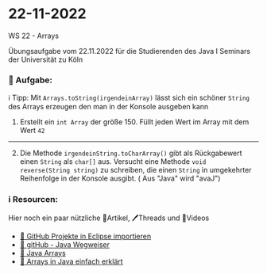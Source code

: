 # 22-11-2022
WS 22 - Arrays

Übungsaufgabe vom 22.11.2022 für die Studierenden des Java I Seminars der Universität zu Köln

### 📝 Aufgabe:



  ℹ️ Tipp: Mit ```Arrays.toString(irgendeinArray)``` lässt sich ein schöner ```String``` des Arrays erzeugen den man in der Konsole ausgeben kann

1. Erstellt ein ```int Array``` der größe 150. Füllt jeden Wert im Array mit dem Wert ```42``` 

-------------------------------------------------------


2. Die Methode ```irgendeinString.toCharArray()``` gibt als Rückgabewert einen ```String``` als ```char[]``` aus. Versucht eine Methode ```void reverse(String string)``` zu schreiben, die einen ```String``` in umgekehrter Reihenfolge in der Konsole ausgibt. ( Aus "Java" wird "avaJ")





  ### ℹ️ Resourcen:
Hier noch ein paar nützliche 📃Artikel, 🖊️Threads und 🎥Videos

- [ 🎥 GitHub Projekte in Eclipse importieren](https://drive.google.com/file/d/1IpwHADmwViEGQ7Pf4BgybUYpz7WBoMe5/view?usp=sharing)
- [📃 gitHub - Java Wegweiser](https://github.com/DH-Cologne/java-wegweiser/blob/master/articles/Arrays.md)
- [📃 Java Arrays](https://javabeginners.de/Arrays_und_Verwandtes/Array_deklarieren.php)
- [🎥 Arrays in Java einfach erklärt](https://studyflix.de/informatik/java-array-1898)


